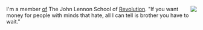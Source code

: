 <img src="http://scripting.com/images/2018/09/17/peeweeHerman.png" border="0" align="right">I'm a member <a href="https://duckduckgo.com/?q=beatles+revolution+lyrics&t=h_&ia=web">of</a> The John Lennon School of <a href="https://www.youtube.com/watch?v=BGLGzRXY5Bw">Revolution</a>. "If you want money for people with minds that hate, all I can tell is brother you have to wait."
